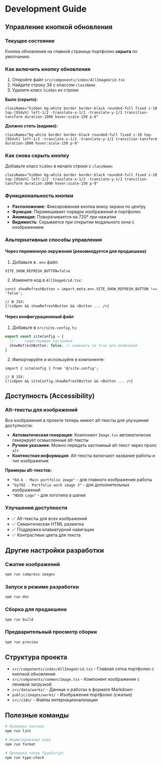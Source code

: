 # Development Guide

## Управление кнопкой обновления

### Текущее состояние
Кнопка обновления на главной странице портфолио **скрыта** по умолчанию.

### Как включить кнопку обновления

1. Откройте файл `src/components/index/AllImageGrid.tsx`
2. Найдите строку 34 с классом `className`
3. Удалите класс `hidden` из строки:

**Было (скрыто):**
```tsx
className="hidden bg-white border border-black rounded-full fixed z-10 top-[95dvh] left-1/2 -translate-x-1/2 -translate-y-1/2 transition-tansform duration-1000 hover:scale-150 p-0"
```

**Должно стать (видимо):**
```tsx
className="bg-white border border-black rounded-full fixed z-10 top-[95dvh] left-1/2 -translate-x-1/2 -translate-y-1/2 transition-tansform duration-1000 hover:scale-150 p-0"
```

### Как снова скрыть кнопку

Добавьте класс `hidden` в начало строки с `className`:

```tsx
className="hidden bg-white border border-black rounded-full fixed z-10 top-[95dvh] left-1/2 -translate-x-1/2 -translate-y-1/2 transition-tansform duration-1000 hover:scale-150 p-0"
```

### Функциональность кнопки

- **Расположение**: Фиксированная кнопка внизу экрана по центру
- **Функция**: Перемешивает порядок изображений в портфолио
- **Анимация**: Поворачивается на 720° при нажатии
- **Видимость**: Скрывается при открытии модального окна с изображением

### Альтернативные способы управления

#### Через переменную окружения (рекомендуется для продакшена)

1. Добавьте в `.env` файл:
```
VITE_SHOW_REFRESH_BUTTON=false
```

2. Измените код в `AllImageGrid.tsx`:
```tsx
const showRefreshButton = import.meta.env.VITE_SHOW_REFRESH_BUTTON !== 'false';

// В JSX:
{!isOpen && showRefreshButton && <Button ... />}
```

#### Через конфигурационный файл

1. Добавьте в `src/site.config.ts`:
```ts
export const siteConfig = {
  // ... существующие настройки
  showRefreshButton: false, // изменить на true для включения
}
```

2. Импортируйте и используйте в компоненте:
```tsx
import { siteConfig } from '@/site.config';

// В JSX:
{!isOpen && siteConfig.showRefreshButton && <Button ... />}
```

## Доступность (Accessibility)

### Alt-тексты для изображений

Все изображения в проекте теперь имеют alt-тексты для улучшения доступности:

- **Автоматическая генерация**: Компонент `Image.tsx` автоматически генерирует осмысленные alt-тексты
- **Ручное указание**: Можно передать кастомный alt-текст через пропс `alt`
- **Контекстная информация**: Alt-тексты включают название работы и тип изображения

**Примеры alt-текстов:**
- `"6d-k - Main portfolio image"` - для главного изображения работы
- `"by702 - Portfolio work image 3"` - для дополнительных изображений
- `"HDUD Logo"` - для логотипа в шапке

### Улучшения доступности

- ✅ Alt-тексты для всех изображений
- ✅ Семантическая HTML разметка
- ✅ Поддержка клавиатурной навигации
- ✅ Контрастные цвета для текста

## Другие настройки разработки

### Сжатие изображений
```bash
npm run compress-images
```

### Запуск в режиме разработки
```bash
npm run dev
```

### Сборка для продакшена
```bash
npm run build
```

### Предварительный просмотр сборки
```bash
npm run preview
```

## Структура проекта

- `src/components/index/AllImageGrid.tsx` - Главная сетка портфолио с кнопкой обновления
- `src/components/common/Image.tsx` - Компонент изображения с ленивой загрузкой
- `src/data/works/` - Данные о работах в формате Markdown
- `public/images/works/` - Изображения портфолио (сжатые)
- `src/i18n/` - Файлы интернационализации

## Полезные команды

```bash
# Проверка линтера
npm run lint

# Форматирование кода
npm run format

# Проверка типов TypeScript
npm run type-check
```
